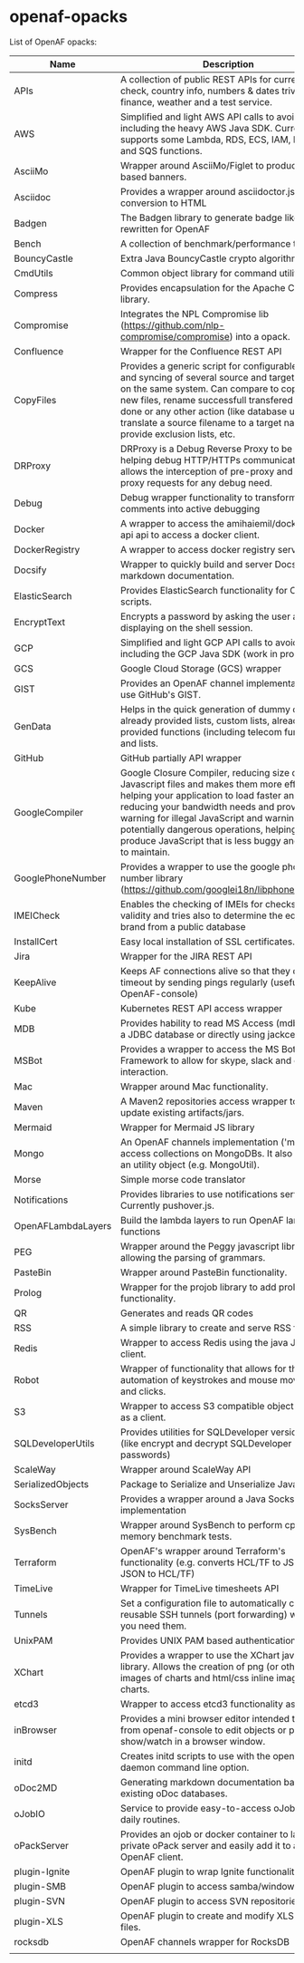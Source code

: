   # openaf-opacks
  
  List of OpenAF opacks:
  
  | Name   | Description   |
  |--------|---------------|
  |APIs|A collection of public REST APIs for currency check, country info, numbers &amp; dates trivia, GeoIP, finance, weather and a test service.|
  |AWS|Simplified and light AWS API calls to avoid including the heavy AWS Java SDK. Currently supports some Lambda, RDS, ECS, IAM, DYNAMO and SQS functions.|
  |AsciiMo|Wrapper around AsciiMo/Figlet to produce ascii based banners.|
  |Asciidoc|Provides a wrapper around asciidoctor.js enabling conversion to HTML|
  |Badgen|The Badgen library to generate badge like SVG rewritten for OpenAF|
  |Bench|A collection of benchmark/performance tests|
  |BouncyCastle|Extra Java BouncyCastle crypto algorithms.|
  |CmdUtils|Common object library for command utilities|
  |Compress|Provides encapsulation for the Apache Compress library.|
  |Compromise|Integrates the NPL Compromise lib (https://github.com/nlp-compromise/compromise) into a opack.|
  |Confluence|Wrapper for the Confluence REST API|
  |CopyFiles|Provides a generic script for configurable copy and syncing of several source and target folders on the same system. Can compare to copy only new files, rename successfull transfered files to done or any other action (like database update), translate a source filename to a target name, provide exclusion lists, etc.|
  |DRProxy|DRProxy is a Debug Reverse Proxy to be used in helping debug HTTP/HTTPs communication. It allows the interception of pre-proxy and post-proxy requests for any debug need.|
  |Debug|Debug wrapper functionality to transform comments into active debugging|
  |Docker|A wrapper to access the amihaiemil/docker-java-api api to access a docker client.|
  |DockerRegistry|A wrapper to access docker registry services.|
  |Docsify|Wrapper to quickly build and server Docsify markdown documentation.|
  |ElasticSearch|Provides ElasticSearch functionality for OpenAF scripts.|
  |EncryptText|Encrypts a password by asking the user and not displaying on the shell session.|
  |GCP|Simplified and light GCP API calls to avoid including the GCP Java SDK (work in progress)|
  |GCS|Google Cloud Storage (GCS) wrapper|
  |GIST|Provides an OpenAF channel implementation to use GitHub&#x27;s GIST.|
  |GenData|Helps in the quick generation of dummy data with already provided lists, custom lists, already provided functions (including telecom functions) and lists.|
  |GitHub|GitHub partially API wrapper|
  |GoogleCompiler|Google Closure Compiler, reducing size of Javascript files and makes them more efficient helping your application to load faster and reducing your bandwidth needs and provides warning for illegal JavaScript and warnings for potentially dangerous operations, helping you to produce JavaScript that is less buggy and easier to maintain.|
  |GooglePhoneNumber|Provides a wrapper to use the google phone number library (https://github.com/googlei18n/libphonenumber/).|
  |IMEICheck|Enables the checking of IMEIs for checksum validity and tries also to determine the equipment brand from a public database|
  |InstallCert|Easy local installation of SSL certificates.|
  |Jira|Wrapper for the JIRA REST API|
  |KeepAlive|Keeps AF connections alive so that they don&#x27;t timeout by sending pings regularly (useful with OpenAF-console)|
  |Kube|Kubernetes REST API access wrapper|
  |MDB|Provides hability to read MS Access (mdb) files as a JDBC database or directly using jackcess.|
  |MSBot|Provides a wrapper to access the MS Bot Framework to allow for skype, slack and others interaction.|
  |Mac|Wrapper around Mac functionality.|
  |Maven|A Maven2 repositories access wrapper to get or update existing artifacts/jars.|
  |Mermaid|Wrapper for Mermaid JS library|
  |Mongo|An OpenAF channels implementation (&#x27;mongo&#x27;) to access collections on MongoDBs. It also includes an utility object (e.g. MongoUtil).|
  |Morse|Simple morse code translator|
  |Notifications|Provides libraries to use notifications services. Currently pushover.js.|
  |OpenAFLambdaLayers|Build the lambda layers to run OpenAF lambda functions|
  |PEG|Wrapper around the Peggy javascript library allowing the parsing of grammars.|
  |PasteBin|Wrapper around PasteBin functionality.|
  |Prolog|Wrapper for the projob library to add prolog functionality.|
  |QR|Generates and reads QR codes|
  |RSS|A simple library to create and serve RSS feeds.|
  |Redis|Wrapper to access Redis using the java Jedis client.|
  |Robot|Wrapper of functionality that allows for the automation of keystrokes and mouse movements and clicks.|
  |S3|Wrapper to access S3 compatible object storages as a client.|
  |SQLDeveloperUtils|Provides utilities for SQLDeveloper version &gt;&#x3D; 4 (like encrypt and decrypt SQLDeveloper passwords)|
  |ScaleWay|Wrapper around ScaleWay API|
  |SerializedObjects|Package to Serialize and Unserialize Java Objects|
  |SocksServer|Provides a wrapper around a Java SocksServer implementation|
  |SysBench|Wrapper around SysBench to perform cpu, io and memory benchmark tests.|
  |Terraform|OpenAF&#x27;s wrapper around Terraform&#x27;s functionality (e.g. converts HCL/TF to JSON and JSON to HCL/TF)|
  |TimeLive|Wrapper for TimeLive timesheets API|
  |Tunnels|Set a configuration file to automatically connect reusable SSH tunnels (port forwarding) whenever you need them.|
  |UnixPAM|Provides UNIX PAM based authentication|
  |XChart|Provides a wrapper to use the XChart java charts library. Allows the creation of png (or others) images of charts and html/css inline images of charts.|
  |etcd3|Wrapper to access etcd3 functionality as a client|
  |inBrowser|Provides a mini browser editor intended to use from openaf-console to edit objects or perform show/watch in a browser window.|
  |initd|Creates initd scripts to use with the openaf&#x27;s --daemon command line option.|
  |oDoc2MD|Generating markdown documentation based on existing oDoc databases.|
  |oJobIO|Service to provide easy-to-access oJobs for daily routines.|
  |oPackServer|Provides an ojob or docker container to launch a private oPack server and easily add it to any OpenAF client.|
  |plugin-Ignite|OpenAF plugin to wrap Ignite functionality.|
  |plugin-SMB|OpenAF plugin to access samba/window shares.|
  |plugin-SVN|OpenAF plugin to access SVN repositories.|
  |plugin-XLS|OpenAF plugin to create and modify XLS and DOC files.|
  |rocksdb|OpenAF channels wrapper for RocksDB|
  |||
  
